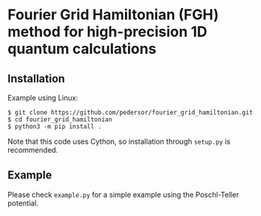 # Fourier Grid Hamiltonian (FGH) method for high-precision 1D quantum  calculations

## Installation
Example using Linux:
```
$ git clone https://github.com/pedersor/fourier_grid_hamiltonian.git
$ cd fourier_grid_hamiltonian
$ python3 -m pip install .
```
Note that this code uses Cython, so installation through `setup.py` is recommended.

## Example

Please check `example.py` for a simple example using the Poschl-Teller potential.
